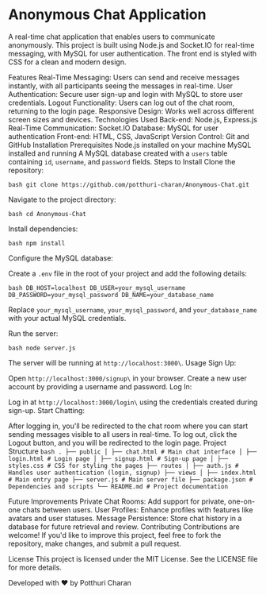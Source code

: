 # Anonymous Chat Application

A real-time chat application that enables users to communicate anonymously. This project is built using Node.js and Socket.IO for real-time messaging, with MySQL for user authentication. The front end is styled with CSS for a clean and modern design.

Features
Real-Time Messaging: Users can send and receive messages instantly, with all participants seeing the messages in real-time.
User Authentication: Secure user sign-up and login with MySQL to store user credentials.
Logout Functionality: Users can log out of the chat room, returning to the login page.
Responsive Design: Works well across different screen sizes and devices.
Technologies Used
Back-end: Node.js, Express.js
Real-Time Communication: Socket.IO
Database: MySQL for user authentication
Front-end: HTML, CSS, JavaScript
Version Control: Git and GitHub
Installation
Prerequisites
Node.js installed on your machine
MySQL installed and running
A MySQL database created with a `users` table containing `id`, `username`, and `password` fields.
Steps to Install
Clone the repository:

```bash git clone https://github.com/potthuri-charan/Anonymous-Chat.git ```

Navigate to the project directory:

```bash cd Anonymous-Chat ```

Install dependencies:

```bash npm install ```

Configure the MySQL database:

Create a `.env` file in the root of your project and add the following details:

```bash DB_HOST=localhost DB_USER=your_mysql_username DB_PASSWORD=your_mysql_password DB_NAME=your_database_name ```

Replace `your_mysql_username`, `your_mysql_password`, and `your_database_name` with your actual MySQL credentials.

Run the server:

```bash node server.js ```

The server will be running at `http://localhost:3000\`.
Usage
Sign Up:

Open `http://localhost:3000/signup\` in your browser.
Create a new user account by providing a username and password.
Log In:

Log in at `http://localhost:3000/login\` using the credentials created during sign-up.
Start Chatting:

After logging in, you'll be redirected to the chat room where you can start sending messages visible to all users in real-time.
To log out, click the Logout button, and you will be redirected to the login page.
Project Structure
```bash . ├── public │ ├── chat.html # Main chat interface │ ├── login.html # Login page │ ├── signup.html # Sign-up page │ ├── styles.css # CSS for styling the pages ├── routes │ ├── auth.js # Handles user authentication (login, signup) ├── views │ ├── index.html # Main entry page ├── server.js # Main server file ├── package.json # Dependencies and scripts └── README.md # Project documentation ```

Future Improvements
Private Chat Rooms: Add support for private, one-on-one chats between users.
User Profiles: Enhance profiles with features like avatars and user statuses.
Message Persistence: Store chat history in a database for future retrieval and review.
Contributing
Contributions are welcome! If you'd like to improve this project, feel free to fork the repository, make changes, and submit a pull request.

License
This project is licensed under the MIT License. See the LICENSE file for more details.

Developed with ❤️ by Potthuri Charan
